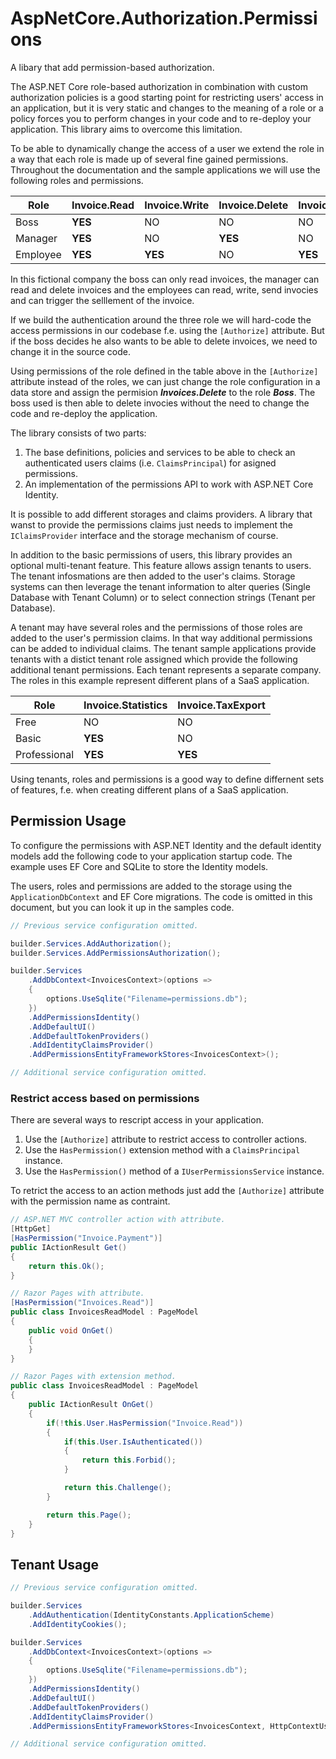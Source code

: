 # AspNetCore.Authorization.Permissions

A libary that add permission-based authorization.

The ASP.NET Core role-based authorization in combination with custom authorization policies
is a good starting point for restricting users' access in an application, but it is very 
static and changes to the meaning of a role or a policy forces you to perform changes in 
your code and to re-deploy your application. This library aims to overcome this limitation.

To be able to dynamically change the access of a user we extend the role in a way that each
role is made up of several fine gained permissions. Throughout the documentation and the 
sample applications we will use the following roles and permissions.

| Role          | Invoice.Read | Invoice.Write | Invoice.Delete | Invoice.Send | Invoice.Payment |
|---------------|--------------|---------------|----------------|--------------|-----------------|
| Boss          | **YES**      | NO            | NO             | NO           | NO              |
| Manager       | **YES**      | NO            | **YES**        | NO           | NO              |
| Employee      | **YES**      | **YES**       | NO             | **YES**      | **YES**         |

In this fictional company the boss can only read invoices, the manager can read and delete invoices and
the employees can read, write, send invocies and can trigger the selllement of the invoice.

If we build the authentication around the three role we will hard-code the access permissions in our
codebase f.e. using the ```[Authorize]``` attribute. But if the boss decides he also wants
to be able to delete invoices, we need to change it in the source code.

Using permissions of the role defined in the table above in the ```[Authorize]``` attribute instead
of the roles, we can just change the role configuration in a data store and assign the permision
**_Invoices.Delete_** to the role **_Boss_**. The boss used is then able to delete invocies without
the need to change the code and re-deploy the application.

The library consists of two parts: 

1. The base definitions, policies and services to be able to check an authenticated users claims 
   (i.e. ```ClaimsPrincipal```) for asigned permissions.
2. An implementation of the permissions API to work with ASP.NET Core Identity.

It is possible to add different storages and claims providers. A library that wanst to provide
the permissions claims just needs to implement the ```IClaimsProvider``` interface and the storage
mechanism of course.

In addition to the basic permissions of users, this library provides an optional multi-tenant feature. 
This feature allows assign tenants to users. The tenant infosmations are then added to the user's
claims. Storage systems can then leverage the tenant information to alter queries (Single Database with
Tenant Column) or to select connection strings (Tenant per Database).

A tenant may have several roles and the permissions of those roles are added to the user's permission
claims. In that way additional permissions can be added to individual claims. The tenant sample applications
provide tenants with a distict tenant role assigned which provide the following additional tenant permissions.
Each tenant represents a separate company. The roles in this example represent different plans of a
SaaS application.

| Role           | Invoice.Statistics | Invoice.TaxExport |
|----------------|--------------------|-------------------|
| Free           | NO                 | NO                |
| Basic          | **YES**            | NO                |
| Professional   | **YES**            | **YES**           |

Using tenants, roles and permissions is a good way to define differnent sets of features, f.e. when creating
different plans of a SaaS application.

## Permission Usage

To configure the permissions with ASP.NET Identity and the default identity models add the following
code to your application startup code. The example uses EF Core and SQLite to store the Identity models.

The users, roles and permissions are added to the storage using the ```ApplicationDbContext``` and EF 
Core migrations. The code is omitted in this document, but you can look it up in the samples code.

```C#
// Previous service configuration omitted.

builder.Services.AddAuthorization();
builder.Services.AddPermissionsAuthorization();

builder.Services
	.AddDbContext<InvoicesContext>(options =>
	{
		options.UseSqlite("Filename=permissions.db");
	})
	.AddPermissionsIdentity()
	.AddDefaultUI()
	.AddDefaultTokenProviders()
	.AddIdentityClaimsProvider()
	.AddPermissionsEntityFrameworkStores<InvoicesContext>();

// Additional service configuration omitted.
```

### Restrict access based on permissions

There are several ways to rescript access in your application.

1. Use the ```[Authorize]``` attribute to restrict access to controller actions.
2. Use the ```HasPermission()``` extension method with a ```ClaimsPrincipal``` instance.
3. Use the ```HasPermission()``` method of a ```IUserPermissionsService``` instance.

To retrict the access to an action methods just add the ```[Authorize]``` attribute with the permission
name as contraint.

```C#
// ASP.NET MVC controller action with attribute.
[HttpGet]
[HasPermission("Invoice.Payment")]
public IActionResult Get()
{
	return this.Ok();
}

// Razor Pages with attribute.
[HasPermission("Invoices.Read")]
public class InvoicesReadModel : PageModel
{
	public void OnGet()
	{
	}
}

// Razor Pages with extension method.
public class InvoicesReadModel : PageModel
{
	public IActionResult OnGet()
	{
		if(!this.User.HasPermission("Invoice.Read"))
		{
			if(this.User.IsAuthenticated())
			{
				return this.Forbid();
			}

			return this.Challenge();
		}

		return this.Page();
	}
}
```

## Tenant Usage

```C#
// Previous service configuration omitted.

builder.Services
	.AddAuthentication(IdentityConstants.ApplicationScheme)
	.AddIdentityCookies();

builder.Services
	.AddDbContext<InvoicesContext>(options =>
	{
		options.UseSqlite("Filename=permissions.db");
	})
	.AddPermissionsIdentity()
	.AddDefaultUI()
	.AddDefaultTokenProviders()
	.AddIdentityClaimsProvider()
	.AddPermissionsEntityFrameworkStores<InvoicesContext, HttpContextUserTenantProvider>();

// Additional service configuration omitted.
```

